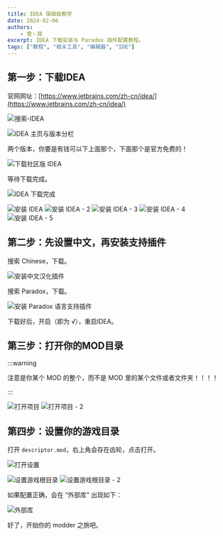 ```yaml
---
title: IDEA 保姆级教学
date: 2024-02-06
authors:
    - 雪丶我
excerpt: IDEA 下载安装与 Paradox 插件配置教程。
tags: ["教程", "相关工具", "编辑器", "IDE"]
---
```


## 第一步：下载IDEA

官网网址：[https://www.jetbrains.com/zh-cn/idea/](https://www.jetbrains.com/zh-cn/idea/)

![搜索-IDEA](../../../assets/blog/how_to_use_idea.assets/search_idea.png)

![IDEA 主页与版本分栏](../../../assets/blog/how_to_use_idea.assets/idea_version.png)

两个版本，你要是有钱可以下上面那个，下面那个是官方免费的！

![下载社区版 IDEA](../../../assets/blog/how_to_use_idea.assets/idea_version_comm.png)

等待下载完成。

![IDEA 下载完成](../../../assets/blog/how_to_use_idea.assets/download_finish.png)

![安装 IDEA](../../../assets/blog/how_to_use_idea.assets/install_idea.png)
![安装 IDEA - 2](../../../assets/blog/how_to_use_idea.assets/install_idea2.png)
![安装 IDEA - 3](../../../assets/blog/how_to_use_idea.assets/install_idea3.png)
![安装 IDEA - 4](../../../assets/blog/how_to_use_idea.assets/install_idea4.png)
![安装 IDEA - 5](../../../assets/blog/how_to_use_idea.assets/install_idea5.png)

## 第二步：先设置中文，再安装支持插件

搜索 Chinese，下载。

![安装中文汉化插件](../../../assets/blog/how_to_use_idea.assets/install_cn_plugin.png)

搜索 Paradox，下载。

![安装 Paradox 语言支持插件](../../../assets/blog/how_to_use_idea.assets/install_pls_plugin.png)

下载好后，开启（即为 √），重启IDEA。

## 第三步：打开你的MOD目录

:::warning

注意是你某个 MOD 的整个，而不是 MOD 里的某个文件或者文件夹！！！！

:::

![打开项目](../../../assets/blog/how_to_use_idea.assets/open_project.png)
![打开项目 - 2](../../../assets/blog/how_to_use_idea.assets/open_project2.png)

## 第四步：设置你的游戏目录

打开 `descriptor.mod`，右上角会存在齿轮，点击打开。

![打开设置](../../../assets/blog/how_to_use_idea.assets/open_settings.png)

![设置游戏根目录](../../../assets/blog/how_to_use_idea.assets/set_game_dir.png)
![设置游戏根目录 - 2](../../../assets/blog/how_to_use_idea.assets/set_game_dir2.png)

如果配置正确，会在 “外部库” 出现如下：

![外部库](../../../assets/blog/how_to_use_idea.assets/external_lib.png)

好了，开始你的 modder 之旅吧。
